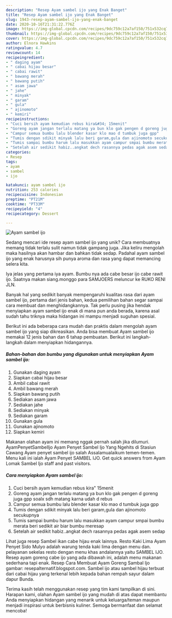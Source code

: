 ```yaml
---
description: "Resep Ayam sambel ijo yang Enak Banget"
title: "Resep Ayam sambel ijo yang Enak Banget"
slug: 1943-resep-ayam-sambel-ijo-yang-enak-banget
date: 2020-10-16T21:31:22.776Z
image: https://img-global.cpcdn.com/recipes/9dc759c12a7af150/751x532cq70/ayam-sambel-ijo-foto-resep-utama.jpg
thumbnail: https://img-global.cpcdn.com/recipes/9dc759c12a7af150/751x532cq70/ayam-sambel-ijo-foto-resep-utama.jpg
cover: https://img-global.cpcdn.com/recipes/9dc759c12a7af150/751x532cq70/ayam-sambel-ijo-foto-resep-utama.jpg
author: Elnora Hawkins
ratingvalue: 4.7
reviewcount: 14
recipeingredient:
- " daging ayam"
- " cabai hijau besar"
- " cabai rawit"
- " bawang merah"
- " bawang putih"
- " asam jawa"
- " jahe"
- " minyak"
- " garam"
- " gula"
- " ajinomoto"
- " kemiri"
recipeinstructions:
- "Cuci bersih ayam kemudian rebus kira&#34; 15menit"
- "Goreng ayam jangan terlalu matang ya bun klo gak pengen d goreng juga gpp soalx sdh matang karna udah d rebus"
- "Campur semua bumbu lalu blender kasar klo mao d tumbuk juga gpp"
- "Tumis dengan sdikit minyak lalu beri garam,gula dan ajinomoto secukupnya"
- "Tumis sampai bumbu harum lalu masukkan ayam campur smpai bumbu merata beri sedikit air biar bumbu meresap"
- "Setelah air sedikit habiz..angkat dech rasannya pedas agak asem sedap"
categories:
- Resep
tags:
- ayam
- sambel
- ijo

katakunci: ayam sambel ijo 
nutrition: 253 calories
recipecuisine: Indonesian
preptime: "PT21M"
cooktime: "PT33M"
recipeyield: "4"
recipecategory: Dessert

---
```



![Ayam sambel ijo](https://img-global.cpcdn.com/recipes/9dc759c12a7af150/751x532cq70/ayam-sambel-ijo-foto-resep-utama.jpg)

Sedang mencari ide resep ayam sambel ijo yang unik? Cara membuatnya memang tidak terlalu sulit namun tidak gampang juga. Jika keliru mengolah maka hasilnya akan hambar dan bahkan tidak sedap. Padahal ayam sambel ijo yang enak harusnya sih punya aroma dan rasa yang dapat memancing selera kita.

Iya jelas yang pertama iya ayam. Bumbu nya ada cabe besar ijo cabe rawit ijo. Saatnya makan siang.monggo para SAMJOERS meluncur ke RUKO RENI JLN.

Banyak hal yang sedikit banyak mempengaruhi kualitas rasa dari ayam sambel ijo, pertama dari jenis bahan, kedua pemilihan bahan segar sampai cara membuat dan menghidangkannya. Tak perlu pusing jika hendak menyiapkan ayam sambel ijo enak di mana pun anda berada, karena asal sudah tahu triknya maka hidangan ini mampu menjadi suguhan spesial.


Berikut ini ada beberapa cara mudah dan praktis dalam mengolah ayam sambel ijo yang siap dikreasikan. Anda bisa membuat Ayam sambel ijo memakai 12 jenis bahan dan 6 tahap pembuatan. Berikut ini langkah-langkah dalam menyiapkan hidangannya.

<!--inarticleads1-->

##### Bahan-bahan dan bumbu yang digunakan untuk menyiapkan Ayam sambel ijo:

1. Gunakan  daging ayam
1. Siapkan  cabai hijau besar
1. Ambil  cabai rawit
1. Ambil  bawang merah
1. Siapkan  bawang putih
1. Sediakan  asam jawa
1. Sediakan  jahe
1. Sediakan  minyak
1. Sediakan  garam
1. Gunakan  gula
1. Gunakan  ajinomoto
1. Siapkan  kemiri


Makanan olahan ayam ini memang nggak pernah salah jika dilumuri. AyamPenyetSambelIjo Ayam Penyet Sambel Ijo Yang Ngehits di Stasiun Cawang Ayam penyet sambel ijo salah Assalamualaikum temen-temen. Menu kali ini ialah Ayam Penyet SAMBEL IJO. Get quick answers from Ayam Lomak Sambel Ijo staff and past visitors. 

<!--inarticleads2-->

##### Cara menyiapkan Ayam sambel ijo:

1. Cuci bersih ayam kemudian rebus kira&#34; 15menit
1. Goreng ayam jangan terlalu matang ya bun klo gak pengen d goreng juga gpp soalx sdh matang karna udah d rebus
1. Campur semua bumbu lalu blender kasar klo mao d tumbuk juga gpp
1. Tumis dengan sdikit minyak lalu beri garam,gula dan ajinomoto secukupnya
1. Tumis sampai bumbu harum lalu masukkan ayam campur smpai bumbu merata beri sedikit air biar bumbu meresap
1. Setelah air sedikit habiz..angkat dech rasannya pedas agak asem sedap


Lihat juga resep Sambel ikan cabe hijau enak lainnya. Resto Kaki Lima Ayam Penyet Sido Mulyo adalah warung tenda kaki lima dengan menu dan. pelayanan sekelas resto dengan menu khas andalannya yaitu SAMBEL IJO. Resep ayam goreng cabe ijo yang ada dibawah ini, adalah menu makanan sederhana tapi enak. Resep Cara Membuat Ayam Goreng Sambal Ijo gambar: resepalternatif.blogspot.com. Sambel ijo atau sambel hijau terbuat dari cabai hijau yang terkenal lebih kepada bahan rempah sayur dalam dapur Bunda. 

Terima kasih telah menggunakan resep yang tim kami tampilkan di sini. Harapan kami, olahan Ayam sambel ijo yang mudah di atas dapat membantu Anda menyiapkan hidangan yang menarik untuk keluarga/teman maupun menjadi inspirasi untuk berbisnis kuliner. Semoga bermanfaat dan selamat mencoba!
